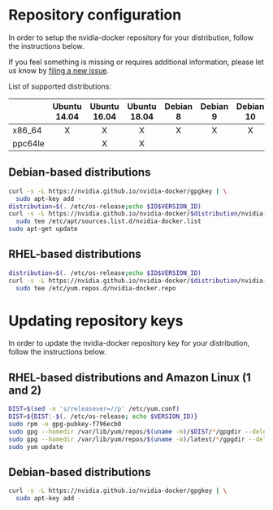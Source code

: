 # Repository configuration

In order to setup the nvidia-docker repository for your distribution, follow the instructions below.

If you feel something is missing or requires additional information, please let us know by [filing a new issue](https://github.com/NVIDIA/nvidia-docker/issues/new).

List of supported distributions:

|         | Ubuntu 14.04 | Ubuntu 16.04 | Ubuntu 18.04 | Debian 8 | Debian 9 | Debian 10 | Centos 7 | RHEL 7 | Amazon Linux 1 | Amazon Linux 2 |
| ------- | :----------: | :----------: | :----------: | :------: | :------: | :-------: | :------: | :----: | :------------: | :------------: |
| x86_64  |      X       |      X       |       X      |     X    |    X     |     X     |    X     |    X   |        X       |        X       |
| ppc64le |              |      X       |       X      |          |          |           |          |        |                |                |

## Debian-based distributions

```bash
curl -s -L https://nvidia.github.io/nvidia-docker/gpgkey | \
  sudo apt-key add -
distribution=$(. /etc/os-release;echo $ID$VERSION_ID)
curl -s -L https://nvidia.github.io/nvidia-docker/$distribution/nvidia-docker.list | \
  sudo tee /etc/apt/sources.list.d/nvidia-docker.list
sudo apt-get update
```

## RHEL-based distributions

```bash
distribution=$(. /etc/os-release;echo $ID$VERSION_ID)
curl -s -L https://nvidia.github.io/nvidia-docker/$distribution/nvidia-docker.repo | \
  sudo tee /etc/yum.repos.d/nvidia-docker.repo
```

# Updating repository keys

In order to update the nvidia-docker repository key for your distribution, follow the instructions below.

## RHEL-based distributions and Amazon Linux (1 and 2)

```bash
DIST=$(sed -n 's/releasever=//p' /etc/yum.conf)
DIST=${DIST:-$(. /etc/os-release; echo $VERSION_ID)}
sudo rpm -e gpg-pubkey-f796ecb0
sudo gpg --homedir /var/lib/yum/repos/$(uname -m)/$DIST/*/gpgdir --delete-key f796ecb0
sudo gpg --homedir /var/lib/yum/repos/$(uname -m)/latest/*/gpgdir --delete-key f796ecb0
sudo yum update
```

## Debian-based distributions
```bash
curl -s -L https://nvidia.github.io/nvidia-docker/gpgkey | \
  sudo apt-key add -
```
